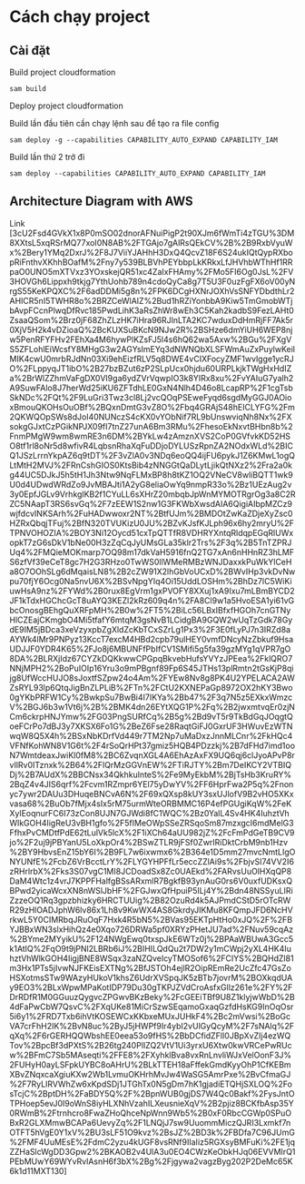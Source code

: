 # Cách chạy project

## Cài đặt

Build project cloudformation

```
sam build
```

Deploy project cloudformation

Build lần đầu tiên cần chạy lệnh sau để tạo ra file config

```
sam deploy -g --capabilities CAPABILITY_AUTO_EXPAND CAPABILITY_IAM
```

Build lần thứ 2 trở đi

```
sam deploy --capabilities CAPABILITY_AUTO_EXPAND CAPABILITY_IAM
```

## Architecture Diagram with AWS
Link [3cU2Fsd4GVkX1x8P0mSO02dnorAFNuiPigP2t90XJm6fWmTi4zTGU%3DM8XXtsL5xqRSrMQ77xoI0N8AB%2FTGAjo7gAlRsQEkCV%2B%2B9RxbVyuWx%2Bery1YMq2DxrJ%2F8J7ViiYJAHhH3DxQ4QcvZ18F6S24ukIQtQypRXbopRiFnthvXKhhBOafM%2Fny7y539BLBVhPEYbbpLkKRkxLfJHVhbWThHf1RRpaO0UNO5mXTVxz3YOxskejQR51xc4ZaIxFHAmy%2FMo5FI6Og0JsL%2FV3HOVGh6Lippxh9tkjg7YthUohb789n4cdoQyCa8g7T5U3F0uzFgFX6oV00yNrgS55KeKPQXC%2F6adDDMi5g8n%2FPK6DCgHXNrJOXhVsSNFYDbdthLr2AHICR5nI5TWHR8o%2BRZCeWlAIZ%2Bud1hRZiYonbbA9Kiw5TmGmobWTjbAvpFCcnPlwqDfRvc185PwdLihK3aRsZhWr8wEh3C5Kah2kadbS9FezLAHt0ZsaaQSom%2Brz0jF68ZhZLzHK7iHra96RJlnLTA2KC7wduxDdHmRjFF7Ak5r0XjV5H2k4vDZioaQ%2BcKUXSuBKcN9NJw2R%2BSHze6dmYiUH6WEP8njw5PenRFYFHv2FEhXa4M6hywPlKZsFJ5l4s6hQ62wa5Axw%2BGu%2FXgVS5ZFLohlEiWcsfY8MHgG3w2AGYsImEYq3dNWNQbXLSFWmAuZxPuylwKeilMIK4cwU0mrbRJdNn03Xi9ehEizfRLV5q8DWE4vCIXFocyZMF1wvlgge1ycRJO%2FLppyqJT1ibO%2B27bzBZut6zP2SLpUcx0hjdu60URPLkjkTWgHxHdIZa%2BrWlZZhmVaFgDX0VI9ga6ydZVrVqwpIO3k8YIRx8xu%2FvYAIuG7yalh2A9SuwFAlo8J7herWd25iKU6ZFTdhLE0GxN4Nlh4D46o8LcapRP%2F1cgTsbSkNDc%2FQt%2F9LuGri3Twz3cl8Lj2vcQOqPSEweFyqd6sgdMyGGJ0AOioxBmouQKOHsOuOBf%2BQxnDmtG3vZ8O%2Fbq4GRAjS48hEICLYFG%2Fm2QKWQOpSWs8dJol40NUNczS4cKX0vYObNif7RL9bUnswviqNh8Nx%2FXsokgGJxtCzPGikNPJX09fI7tnZ27unA6Bm3RMu%2FhesoEkNxvtBHbn8b%2FnmPMgW9wm8wmRE3n6DM%2BYkLw4zAmznXVS2CoP0GVfvkKD52HSO8tf1rl8oNr5d8wfivR4LqbsnRhaXqFuDDjoDYLUSzRpnZA2NOdxWLd%2BICQ1JSzLrrnYkpAZ6q9tDT%2F3vZlA0v3NDq6eoQQ4ijFU6pykJ1Z6KMwL1ogQLtMtH2MVJ%2FRnCshGIOS0KtsBib4zNNGGtQaDLytLjikQtNXz2%2Fra2a0kg44UC5DJkJ5h5tH1Jh3Ntw9NqFLMxBP8h8tKZ1OQ2VNeCV8wliBQTT1wk9U0d4UDwdWRdZo9JvMBAJti1A2yG8eliaOwYq9nmpR33o%2Bz1UEzAug2v3y0EpfJGLv9VrhkglKB2f1CYuLL6sXHrZ20mbqbJpWnMYMOTRgrOg3a8C2RZC5NAapT3RS6svGq%2F7zEEW1S2nw1G3FKWbXwsdAIA6QigiAIbpMZCz9wjfdcvINKSArh%2FuHADwwoxr2NT%2BtfUJm%2BMDOtZwKaZDjeXyZsc0HZRxQbqjTFuj%2BfN320TVUKizU0JU%2BZvKJsfKJLph96x6hy2mryU%2FTPNVOHOZIA%2BOY3Ni12Oycd51cxTpQTTfR8VDHRYXntqRldqpEGqRlUWxopkT7zG6sDkV1bNe00H3zZqCqJyUMsGLa35klr2Trs%2F3q%2B5TnTZPRJUq4%2FMQieMOKmarp7OQ98m17dkVaH5916fnQ2TG7xAn6nHHnRZ3hLMFS6zfVf39eCeT8gc7H2G3RHzo0TwWS0llWMeRMBzWNJDaxxkPuWkYlCeHa8O7OOhSLg6dMqaisLN8%2B2cZW91X2lhGbVoUCxD%2BWvIHp3vkDvNwpu70fjY6Ocg0Na5nvU6X%2BSvNpgYIq4Oi15UddLOSHm%2BhDz7lC5WiKiuwHsA9nz%2FYWd%2B0rux8EgVrm1gxPVOFY8XXuj1xA9Ixu7mLBmBYCD2JF1kTdxHGChcGcT8uAYQ3KEZl2kRz609q4n%2FA8Cl9w1a5HvoESA1yi61vGbcOnosgBEhgQuXRFpMH%2B0w%2FT5%2BiLc56LBxIBfxfHGOh7cnGTNyHlCZEajCKmgbO4Mi5tfafY6mtqM3gsNvB1LCidgBA9GQW2wUqTzGdk78GydE9IM5jBDca3xeVzyxpbZgXldZcKbTCxSZrLg1Px3%2F3E0fLyPJ7n3IRZd8aAYWk4lMr9PNPyz13KccT7excM4HBd2cpb79ulHEY0vmfDNcyNzZbkuf9HsaUDJJF0YDR4K65%2FJo8j6MBUNFfPbIfCV1SMifi5g5fa39gzMYg1qVPR7gO8DA%2BLRXjIdz67CYZkDQKkwwCPGpqBkvebHufsYVYzJPEea%2FklQRO7NNjMPH2%2BoPuIOIp16Yru3o9mPBgnf89Fp6S45JTHs13plRmtn2tGsKjP8qijg8UfWccHUJO8sJoxtfSZpw24o4Am%2FYEw8Nv8g8PK4U2YPELACA2AWZsRYL93lp6QtqJigBnZLPLiB%2FTn%2FCtU2KXNEPaGp8972OX2hKY3Bwo0gYKbPRFW1Cy%2BwkpSu7BwBi4I7IKYa%2Bb47%2F3q7N5z5EXkxWmzcV%2BGJ6b3w1Vt6j%2B%2BMK4dn26EYtXQG1P%2Fq%2B2jwxmtvqEr0zjNCm6ckrpHNJYmw%2FG03PngSURfCq%2B5g%2Bd9vT5r9TkBdGqJOqgtQoeFCrPo7dBJ3y7XKSX6Fo1G%2BeZ6Fse28RaqtGiFJ0GxrUF3HWuvEzWTNwqW8Q5X4h%2BSxNbKDrfVd449r7TM2Np7uMaDxzJnnMLCnr%2FkHQc4VFNfKohWN8V1G6t%2F4rSoQrHPt37gmiz5HQB4PDzzkj%2B7dFHd7imd1ooN7WmtdeaxJwiKl0fM8%2BC6ZvqnXGL4A6EhAzAxFX9UQ6qj6clJyoAPvP8rvIlRv0ITznxk%2B64%2FlQrMzGGVnEW%2FTiRJTY%2Bm7DeIKCY2VTBIQDj%2B7AUdX%2BBCNsx34QkhkulnteS%2Fe9MyEkbM%2BjTsHb3KruRY%2BqZ4v4JIS6qrf%2Fcvm1RZmpr6YEl75yDwYV%2FF6HprFwa2P5q%2Fnonyc7ywr2DAUu3DHuqeBNCvA6N%2F69xQXsp8kUY3sxUJlofV9B2vHO5XKxvasa68%2BuOb7fMjx4sIx5rM75urmWteORBMMC16P4efPGUgiKqW%2FeKXylEoqnurFC6I73zCon8UJN7GJWdi8fC1WQC%2Bz0YalL4Sv4HK4IuhztVhWlkGOH4IigReU3vBH1gfo%2F5fIMeOWpSSeZRSqoSm87mzxgcI6mdMelG3FfhxPvCMDtfPdE62tLulVk5lcX%2F1iXCh64aUU982jZ%2FcFmPdGeTB9CV9jo%2F2uj9jPBYanU5LoXkpOr4%2BSwZTLR9jFSf0ZwrIRiDktCrbM9nb1Hzv%2BY9HbvsEnZ15bY6I%2B9FL7w6ixwmx6%2B364e1D5mm27mvcNmtLIgONYUNfE%2FcbZ6VrBcctLrY%2FLYGYHPFfLr5eccZZlAi9s%2FbjvSI74VV2I6zRHrlrbX%2Fks3S07vgC1MI8JCDoadSx8Zc0UAEkd%2FARvsUuOlHXqQP8DaM4Wtc1z4vrJ7KPPFHalfgBSsARxmlR7BgkfB93ynAuG0rs6V0uxfUDKsxQBPwd2yicaWcxXN8nWSlJbHF%2FGJwxQfHpuiP5ILj4Y%2Bdn48NSSyuLIRiZzzeOQ1Rq3gpzbhizky6HRCTUUig%2B82OzuRd4k5AJPmdCStD5rOTcRWR29zHlOADJphW6lv86x1Lh8v9KwWX4AS8GkrdyJIKMu8KFQmpJFD6NcHVrkwL5Y0CIMRbqJRuOqF7Hxk4R5bN5%2BVas95EKTpHtHo0xJQ%2F%2FBYJBBxWN3slxHihQz4e0Xqo726DRWa5pf0XRYzPHetJU7ad%2FNuv59cqAz%2BYme2MYyikU%2F124NWgEwq0txspJkE6WTz0j%2BPAaWBUwA3Gcc5k1AtIQ%2FqO9t9jPNl2LBRb6iJ%2BIHILQdQu2t7DW2y1mCWpj2yXL4HK4IuhztVhWlkGOH4IigjBNE8WSqx3zaNZQveIcyTMOSof6%2FCIYS%2BQHdZl81m3Hx1PTs5jIvwNJFKEisEXTNg%2BfJSTOh4ejlR2OipREmRe2UcZfc47GsZoHSXotmsSTw9WAzyHUkoV1khsZ6UdrXVSpqJK5zBTb7jovrM%2BOXkqdUAy9EO3%2BLxWpwMPaKotIDP79Du30gTKPJZVdCroAsfxGllz261e%2FY%2FDrRDfR1M0GGuuzQygvcZPGwvBKzBeky%2FcGEEiTBf9U8Z1klyjwWbD%2B4dFaPwCbW7QsvC%2FXqUKe81MiCrSzwSEqamoGxaqGzfdHsKG9InOqOsr5i6y1%2FRD7Txb6ihVtKOSEWCxKKbxeMUxJUHkF4%2Bc2mVwsi%2BoGcVA7crFhH2IK%2BvN8uc%2ByJ5jHWPf9Ir4ybI2vUlGyQcyM%2F7sNAlq%2FqXq%2F6rGERHQQWbshEE0eea53o9fHS%2BbDCfidZFlI0JBpXvZIj4ezWQTov%2BpcBf3dPXtS%2B26tg240PlIZQ2VtV1Ui3yrxU6Xtw0kwVRCePwRUcw%2BFmC7Sb5MAseqti%2FFE8%2FXyhklBva8vxRnLnvliWJxVelOonF3J%2FUHyH0ayLSFpkUYBC8oAHrU%2BLkTTEH18aFffekGmdKyyOhP1CfKEBmXBvZNqxcaXgiuKXw2Wb1LvmuOKHrhMvJw4WaSG5AmrPxe%2BvCfmaGJ%2F7RyLIRVWhZw6xKpdSDj1JTGhTx0N5gDm7hK1gjadiETQHjSXLOQ%2FosTcjC%2BptDH%2FaBDY5Q%2F%2BpnWUB0gjDS7W4Qc0Bakf%2FysJntOTPHoep5evJ0I9oWnS8iyHLXNhVzahILXeusnieXqV%2B2pjiz8BCKfbAsp35Y0RWmB%2Ftrnhcro8FwaZHoQhceNpWnn9Wb5%2B0xF0RbcCGWp0SPuOBxR2GLXMmwBCAPa6UevyZq%2F1LNQjJ7sw9UuommMiczQJRI3Lxmkf7nOTFT5hVgE0Y1xV%2BU3sLF51O9kvz%2BsJZ%2BD3k%2FBDfa7C96JUmG%2FMF4UuMEsE%2FdmC2yzu4kUGF8vsRNf9IIaIiz5RGXsyBMFuKi%2FE1jqZZHaSlcWgDD3Gpw2%2BKAOB2v4UlA3u0EO4CWzKeObkHJq06EVVMIrQ1PEbMUwY69WYvRvlAsnH6f3bX%2Bg%2Fjgywa2vagzByg202P2DeMc65K6k1d11MXT130]

